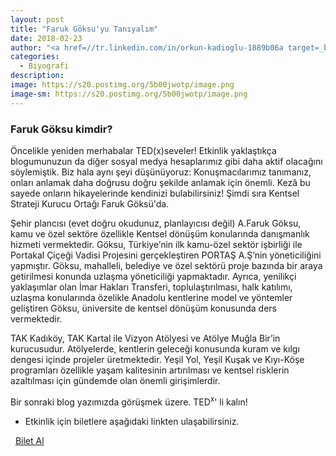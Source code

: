 ```yaml
---
layout: post
title: "Faruk Göksu'yu Tanıyalım"
date: 2018-02-23
author: "<a href=//tr.linkedin.com/in/orkun-kadioglu-1889b06a target=_blank>Orkun Kadıoğlu</a>"
categories:
  - Biyografi
description:
image: https://s20.postimg.org/5b00jwotp/image.png
image-sm: https://s20.postimg.org/5b00jwotp/image.png
---
```

### Faruk Göksu kimdir?

Öncelikle yeniden merhabalar TED(x)seveler! Etkinlik yaklaştıkça blogumunuzun da diğer sosyal medya hesaplarımız gibi daha aktif olacağını söylemiştik. Biz hala aynı şeyi düşünüyoruz:
Konuşmacılarımız tanımanız, onları anlamak daha doğrusu doğru şekilde anlamak için önemli. Kezâ bu sayede onların hikayelerinde kendinizi bulabilirsiniz! Şimdi sıra  Kentsel Strateji Kurucu Ortağı Faruk Göksü'da.


Şehir plancısı (evet doğru okudunuz, planlayıcısı değil) A.Faruk Göksu, kamu ve özel sektöre özellikle Kentsel dönüşüm konularında danışmanlık hizmeti vermektedir. Göksu, Türkiye’nin ilk kamu-özel sektör işbirliği ile Portakal Çiçeği Vadisi Projesini gerçekleştiren PORTAŞ A.Ş’nin yöneticiliğini yapmıştır. Göksu, mahalleli, belediye ve özel sektörü proje bazında bir araya getirilmesi konunda uzlaşma yöneticiliği yapmaktadır. Ayrıca, yenilikçi yaklaşımlar olan İmar Hakları Transferi, toplulaştırılması, halk katılımı, uzlaşma konularında özelikle Anadolu kentlerine model ve yöntemler geliştiren Göksu, üniversite de kentsel dönüşüm konusunda ders vermektedir.

TAK Kadıköy, TAK Kartal ile Vizyon Atölyesi ve Atölye Muğla Bir’in kurucusudur. Atölyelerde, kentlerin geleceği konusunda kuram ve kılgı dengesi içinde projeler üretmektedir. Yeşil Yol, Yeşil Kuşak ve Kıyı-Köşe programları özellikle yaşam kalitesinin artırılması ve kentsel risklerin azaltılması için gündemde olan önemli girişimlerdir.

Bir sonraki blog yazımızda görüşmek üzere.
TED<sup>x</sup>' li kalın!
&nbsp;

- Etkinlik için biletlere aşağıdaki linkten ulaşabilirsiniz.

<i class="fa fa-lg fa-ticket" aria-hidden="true"></i>&nbsp; <a href="https://www.biletino.com/event/eventdetail/4477" target="_blank"> Bilet Al</a>

